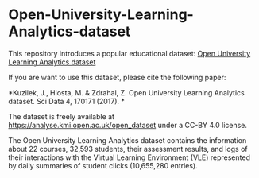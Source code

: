 # Open-University-Learning-Analytics-dataset

This  repository introduces a popular educational dataset: [Open University Learning Analytics dataset](https://www.nature.com/articles/sdata2017171/)

If you are want to use this dataset, please cite the following paper:

*Kuzilek, J., Hlosta, M. & Zdrahal, Z. Open University Learning Analytics dataset. Sci Data 4, 170171 (2017). *

The dataset is freely available at https://analyse.kmi.open.ac.uk/open_dataset under a CC-BY 4.0 license.

The Open University Learning Analytics dataset contains the information about 22 courses, 32,593 students, their assessment results, and logs of their interactions with
the Virtual Learning Environment (VLE) represented by daily summaries of student clicks (10,655,280 entries).
